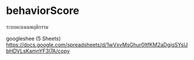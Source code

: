# behaviorScore
ระบบคะแนนพฤติกรรม

googleshee (5 Sheets)
https://docs.google.com/spreadsheets/d/1wVxvMsGhur0ltfKM2aDgigSYslJbHDVLsKamnYF3l7A/copy

